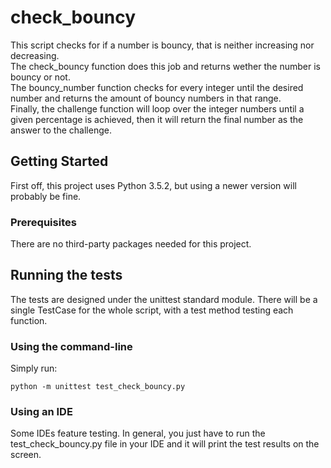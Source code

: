 # check_bouncy

This script checks for if a number is bouncy, that is neither increasing nor decreasing.  
The check_bouncy function does this job and returns wether the number is bouncy or not.  
The bouncy_number function checks for every integer until the desired number and returns the amount of bouncy numbers in that range.  
Finally, the challenge function will loop over the integer numbers until a given percentage is achieved, then it will return the final number as the answer to the challenge.

## Getting Started

First off, this project uses Python 3.5.2, but using a newer version will probably be fine. 

### Prerequisites

There are no third-party packages needed for this project.

## Running the tests

The tests are designed under the unittest standard module. There will be a single TestCase for the whole script, with a test method testing each function.

### Using the command-line
Simply run:

```
python -m unittest test_check_bouncy.py
```

### Using an IDE

Some IDEs feature testing. In general, you just have to run the test_check_bouncy.py file in your IDE and it will print the test results on the screen. 
